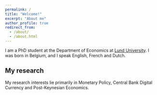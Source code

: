 ```yaml
---
permalink: /
title: "Welcome!"
excerpt: "About me"
author_profile: true
redirect_from: 
  - /about/
  - /about.html
---
```

I am a PhD student at the Department of Economics at [Lund University](https://www.nek.lu.se/en). I was born in Belgium, and I speak English, French and Dutch.

## My research

My research interests lie primarily in Monetary Policy, Central Bank Digital Currency and Post-Keynesian Economics.


